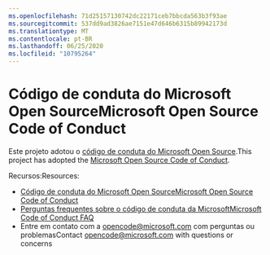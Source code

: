 ```yaml
---
ms.openlocfilehash: 71d25157130742dc22171ceb7bbcda563b3f93ae
ms.sourcegitcommit: 537dd9ad3826ae7151e47d646b6315b89942173d
ms.translationtype: MT
ms.contentlocale: pt-BR
ms.lasthandoff: 06/25/2020
ms.locfileid: "10795264"
---
```

# <span data-ttu-id="4089b-101">Código de conduta do Microsoft Open Source</span><span class="sxs-lookup"><span data-stu-id="4089b-101">Microsoft Open Source Code of Conduct</span></span>

<span data-ttu-id="4089b-102">Este projeto adotou o [código de conduta do Microsoft Open Source](https://opensource.microsoft.com/codeofconduct/).</span><span class="sxs-lookup"><span data-stu-id="4089b-102">This project has adopted the [Microsoft Open Source Code of Conduct](https://opensource.microsoft.com/codeofconduct/).</span></span>

<span data-ttu-id="4089b-103">Recursos:</span><span class="sxs-lookup"><span data-stu-id="4089b-103">Resources:</span></span>

- [<span data-ttu-id="4089b-104">Código de conduta do Microsoft Open Source</span><span class="sxs-lookup"><span data-stu-id="4089b-104">Microsoft Open Source Code of Conduct</span></span>](https://opensource.microsoft.com/codeofconduct/)
- [<span data-ttu-id="4089b-105">Perguntas frequentes sobre o código de conduta da Microsoft</span><span class="sxs-lookup"><span data-stu-id="4089b-105">Microsoft Code of Conduct FAQ</span></span>](https://opensource.microsoft.com/codeofconduct/faq/)
- <span data-ttu-id="4089b-106">Entre em contato com a [opencode@microsoft.com](mailto:opencode@microsoft.com) com perguntas ou problemas</span><span class="sxs-lookup"><span data-stu-id="4089b-106">Contact [opencode@microsoft.com](mailto:opencode@microsoft.com) with questions or concerns</span></span>
